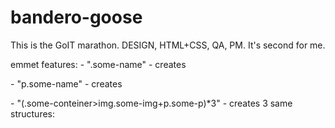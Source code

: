 # bandero-goose
This is the GoIT marathon. DESIGN, HTML+CSS, QA, PM. It's second for me.

emmet features:
    - ".some-name" - creates <div class="some-name"></div>
    - "p.some-name" - creates <p class="some-name"></p>
    - "(.some-conteiner>img.some-img+p.some-p)*3" - creates 3 same structures:
        <div class="goose-fact-item">
            <img src="" alt="" class="fact-img">
            <h4 class="fact-tittle"></h4>
            <p class="fact-descr"></p>
        </div>
